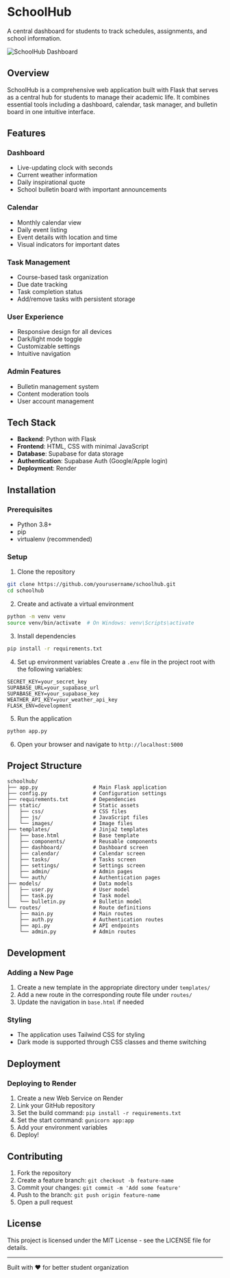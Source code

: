 # SchoolHub

A central dashboard for students to track schedules, assignments, and school information.

![SchoolHub Dashboard](https://via.placeholder.com/800x450?text=SchoolHub+Dashboard)

## Overview

SchoolHub is a comprehensive web application built with Flask that serves as a central hub for students to manage their academic life. It combines essential tools including a dashboard, calendar, task manager, and bulletin board in one intuitive interface.

## Features

### Dashboard
- Live-updating clock with seconds
- Current weather information
- Daily inspirational quote
- School bulletin board with important announcements

### Calendar
- Monthly calendar view
- Daily event listing
- Event details with location and time
- Visual indicators for important dates

### Task Management
- Course-based task organization
- Due date tracking
- Task completion status
- Add/remove tasks with persistent storage

### User Experience
- Responsive design for all devices
- Dark/light mode toggle
- Customizable settings
- Intuitive navigation

### Admin Features
- Bulletin management system
- Content moderation tools
- User account management

## Tech Stack

- **Backend**: Python with Flask
- **Frontend**: HTML, CSS with minimal JavaScript
- **Database**: Supabase for data storage
- **Authentication**: Supabase Auth (Google/Apple login)
- **Deployment**: Render

## Installation

### Prerequisites
- Python 3.8+
- pip
- virtualenv (recommended)

### Setup

1. Clone the repository
```bash
git clone https://github.com/yourusername/schoolhub.git
cd schoolhub
```

2. Create and activate a virtual environment
```bash
python -m venv venv
source venv/bin/activate  # On Windows: venv\Scripts\activate
```

3. Install dependencies
```bash
pip install -r requirements.txt
```

4. Set up environment variables
Create a `.env` file in the project root with the following variables:
```
SECRET_KEY=your_secret_key
SUPABASE_URL=your_supabase_url
SUPABASE_KEY=your_supabase_key
WEATHER_API_KEY=your_weather_api_key
FLASK_ENV=development
```

5. Run the application
```bash
python app.py
```

6. Open your browser and navigate to `http://localhost:5000`

## Project Structure

```
schoolhub/
├── app.py                  # Main Flask application
├── config.py               # Configuration settings
├── requirements.txt        # Dependencies
├── static/                 # Static assets
│   ├── css/                # CSS files
│   ├── js/                 # JavaScript files
│   └── images/             # Image files
├── templates/              # Jinja2 templates
│   ├── base.html           # Base template
│   ├── components/         # Reusable components
│   ├── dashboard/          # Dashboard screen
│   ├── calendar/           # Calendar screen
│   ├── tasks/              # Tasks screen
│   ├── settings/           # Settings screen
│   ├── admin/              # Admin pages
│   └── auth/               # Authentication pages
├── models/                 # Data models
│   ├── user.py             # User model
│   ├── task.py             # Task model
│   └── bulletin.py         # Bulletin model
└── routes/                 # Route definitions
    ├── main.py             # Main routes
    ├── auth.py             # Authentication routes
    ├── api.py              # API endpoints
    └── admin.py            # Admin routes
```

## Development

### Adding a New Page

1. Create a new template in the appropriate directory under `templates/`
2. Add a new route in the corresponding route file under `routes/`
3. Update the navigation in `base.html` if needed

### Styling

- The application uses Tailwind CSS for styling
- Dark mode is supported through CSS classes and theme switching

## Deployment

### Deploying to Render

1. Create a new Web Service on Render
2. Link your GitHub repository
3. Set the build command: `pip install -r requirements.txt`
4. Set the start command: `gunicorn app:app`
5. Add your environment variables
6. Deploy!

## Contributing

1. Fork the repository
2. Create a feature branch: `git checkout -b feature-name`
3. Commit your changes: `git commit -m 'Add some feature'`
4. Push to the branch: `git push origin feature-name`
5. Open a pull request

## License

This project is licensed under the MIT License - see the LICENSE file for details.

---

Built with ❤️ for better student organization
